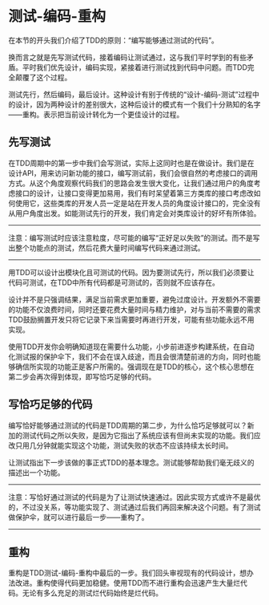 # 测试-编码-重构

在本节的开头我们介绍了TDD的原则：“编写能够通过测试的代码”。

换而言之就是先写测试代码，接着编码让测试通过，这与我们平时学到的有些矛盾。平时我们优先设计，编码实现，紧接着进行测试找到代码中问题。而TDD完全颠覆了这个过程。

测试先行，然后编码，最后设计。这种设计有别于传统的“设计-编码-测试”过程中的设计，因为两种设计的差别很大，这种后设计的模式有一个我们十分熟知的名字——重构。表示把当前设计转化为一个更佳设计的过程。

## 先写测试

在TDD周期中的第一步中我们会写测试，实际上这同时也是在做设计。我们是在设计API，用来访问新功能的接口，编写测试前，我们会很自然的考虑接口的调用方式。从这个角度观察代码我们的思路会发生很大变化，让我们通过用户的角度考虑接口的设计，让接口变得更加易用，我们有时呆望着第三方类库的接口考虑改如何使用它，这些类库的开发人员一定是站在开发人员的角度设计接口的，完全没有从用户角度出发。如能测试先行的开发，我们肯定会对类库设计的好坏有所体验。

---

注意：编写测试时应该注意粒度，尽可能的编写“正好足以失败”的测试。而不是写出整个功能点的测试，然后花费大量时间编写代码来通过测试。

---

用TDD可以设计出模块化且可测试的代码。因为要测试先行，所以我们必须要让代码可测试，在TDD中所有代码都是可测试的，否则就不应该存在。

设计并不是只强调结果，满足当前需求更加重要，避免过度设计。开发额外不需要的功能不仅浪费时间，同时还要花费大量时间与精力维护，对与当前不需要的需求TDD鼓励搁置开发只将它记录下来当需要时再进行开发，可能有些功能永远不用实现。

使用TDD开发你会明确知道现在需要什么功能，小步前进逐步构建系统，在自动化测试报的保护伞下，我们不会在误入歧途，而且会很清楚前进的方向，同时也能够确信所实现的功能正是客户所需的。强调现在是TDD的核心，这个核心思想在第二步会再次得到体现，即写恰巧足够的代码。

## 写恰巧足够的代码

编写恰好能够通过测试的代码是TDD周期的第二步，为什么恰巧足够就可以？新加的测试代码之所以失败，是因为它指出了系统应该有但尚未实现的功能。我们应改只用几分钟就能实现这个功能，测试失败的状态不应该持续太长时间。

让测试指出下一步该做的事正式TDD的基本理念。测试能够帮助我们毫无歧义的描述出一个功能。

---

注意：写恰好通过测试的代码是为了让测试快速通过。因此实现方式或许不是最优的，不过没关系，等功能实现了、测试通过后我们再回来解决这个问题。有了测试做保护伞，就可以进行最后一步——重构了。

---

## 重构

重构是TDD测试-编码-重构中最后的一步。我们回头审视现有的代码设计，想办法改进。重构使得代码更加稳健。使用TDD而不进行重构会迅速产生大量烂代码。无论有多么充足的测试烂代码始终是烂代码。

